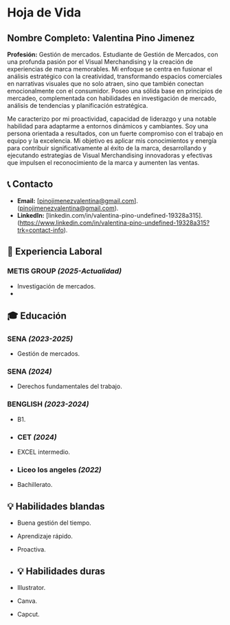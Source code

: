 # Hoja de Vida

## Nombre Completo: Valentina Pino Jimenez
**Profesión:** Gestión de mercados.
Estudiante de Gestión de Mercados, con una profunda pasión por el Visual Merchandising y la creación de experiencias de marca memorables. Mi enfoque se centra en fusionar el análisis estratégico con la creatividad, transformando espacios comerciales en narrativas visuales que no solo atraen, sino que también conectan emocionalmente con el consumidor. Poseo una sólida base en principios de mercadeo, complementada con habilidades en investigación de mercado, análisis de tendencias y planificación estratégica.

Me caracterizo por mi proactividad, capacidad de liderazgo y una notable habilidad para adaptarme a entornos dinámicos y cambiantes. Soy una persona orientada a resultados, con un fuerte compromiso con el trabajo en equipo y la excelencia. Mi objetivo es aplicar mis conocimientos y energía para contribuir significativamente al éxito de la marca, desarrollando y ejecutando estrategias de Visual Merchandising innovadoras y efectivas que impulsen el reconocimiento de la marca y aumenten las ventas.

## 📞 Contacto
- **Email:** [pinojimenezvalentina@gmail.com].(pinojimenezvalentina@gmail.com).
- **LinkedIn:** [linkedin.com/in/valentina-pino-undefined-19328a315].(https://www.linkedin.com/in/valentina-pino-undefined-19328a315?trk=contact-info).

## 🏢 **Experiencia Laboral**
### **METIS GROUP** _(2025-Actualidad)_
- Investigación de mercados.
- 
## 🎓 Educación
### **SENA** _(2023-2025)_
- Gestión de mercados.
  
### **SENA** _(2024)_
- Derechos fundamentales del trabajo.

### **BENGLISH** _(2023-2024)_
- B1.

- ### **CET** _(2024)_
- EXCEL intermedio.

- ### **Liceo los angeles** _(2022)_
- Bachillerato.

## 💡 Habilidades blandas
- Buena gestión del tiempo.
- Aprendizaje rápido.
- Proactiva.
  
- ## 💡 Habilidades duras
- Illustrator.
- Canva.
- Capcut.
